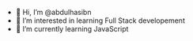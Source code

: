 - 👋 Hi, I’m @abdulhasibn
- 👀 I’m interested in learning Full Stack developement
- 🌱 I’m currently learning JavaScript

<!---
abdulhasibn/abdulhasibn is a ✨ special ✨ repository because its `README.md` (this file) appears on your GitHub profile.
You can click the Preview link to take a look at your changes.
--->
